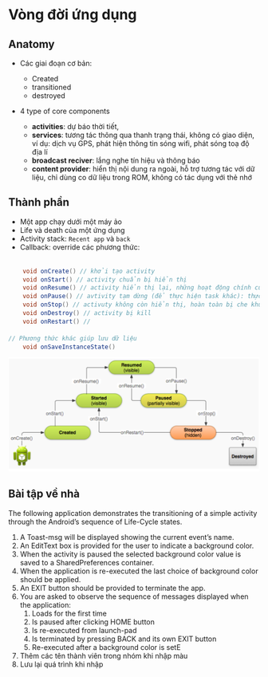 # Vòng đời ứng dụng

## Anatomy 

- Các giai đoạn cơ bản:
    - Created
    - transitioned 
    - destroyed 

- 4 type of core components
    - **activities**: dự báo thời tiết, 
    - **services**: tương tác thông qua thanh trạng thái, không có giao diện, ví dụ: dịch vụ GPS, phát hiện thông tin sóng wifi, phát sóng toạ độ địa lí
    - **broadcast reciver**: lắng nghe tín hiệu và thông báo 
    - **content provider**: hiển thị nội dung ra ngoài, hỗ trợ tương tác với dữ liệu, chỉ dùng co dữ liệu trong ROM, không có tác dụng với thẻ nhớ

## Thành phần
- Một app chạy dưới một máy ảo
- Life và death của một ứng dụng
- Activity stack: `Recent app` và `back`
- Callback: override các phương thức:
```java
    
    void onCreate() // khởi tạo activity
    void onStart() // activity chuẩn bị hiển thị
    void onResume() // activity hiển thị lại, những hoạt động chính của ứng dụng sẽ nằm đây
    void onPause() // avtivity tạm dừng (để thực hiện task khác): thực hiện lưu các thao tác như trạng thái, dữ liệu
    void onStop() // activuty không còn hiển thị, hoàn toàn bị che khuất nhưng vẫn còn lưu thông tin, dọn dẹp vùng nhớ hoặc những gì đã khởi tạo (không dọn dẹp trong onDesrtroy)
    void onDestroy() // activity bị kill
    void onRestart() // 
    
// Phương thức khác giúp lưu dữ liệu
    void onSaveInstanceState()

```
<img title="Activity lifecycle callback" src="W2/callback.png">


## Bài tập về nhà
The following application demonstrates the transitioning of a simple activity through the
Android’s sequence of Life-Cycle states.
1. A Toast-msg will be displayed showing the current event’s name.
2. An EditText box is provided for the user to indicate a background color.
3. When the activity is paused the selected background color value is saved to a SharedPreferences
container.
4. When the application is re-executed the last choice of background color should be applied.
5. An EXIT button should be provided to terminate the app.
6. You are asked to observe the sequence of messages displayed when the application:
    1. Loads for the first time
    2. Is paused after clicking HOME button
    3. Is re-executed from launch-pad
    4. Is terminated by pressing BACK and its own EXIT button
    5. Re-executed after a background color is setE
7. Thêm các tên thành viên trong nhóm khi nhập màu
8. Lưu lại quá trình khi nhập